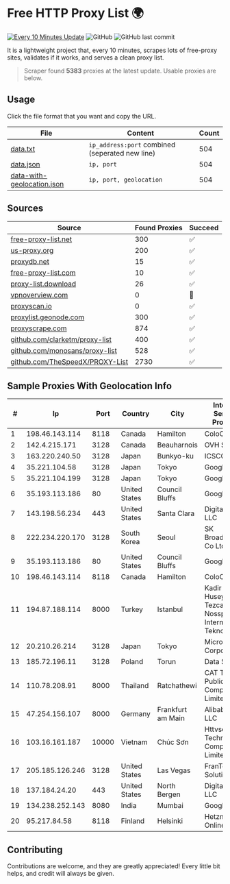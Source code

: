 
# Free HTTP Proxy List 🌍

[![Every 10 Minutes Update](https://github.com/mertguvencli/http-proxy-list/actions/workflows/main.yml/badge.svg?branch=main)](https://github.com/mertguvencli/http-proxy-list/actions/workflows/main.yml)
![GitHub](https://img.shields.io/github/license/mertguvencli/http-proxy-list)
![GitHub last commit](https://img.shields.io/github/last-commit/mertguvencli/http-proxy-list)

It is a lightweight project that, every 10 minutes, scrapes lots of free-proxy sites, validates if it works, and serves a clean proxy list.


> Scraper found **5383** proxies at the latest update. Usable proxies are below.

## Usage

Click the file format that you want and copy the URL.


|File|Content|Count|
|----|-------|-----|
|[data.txt](https://raw.githubusercontent.com/mertguvencli/http-proxy-list/main/proxy-list/data.txt)|`ip_address:port` combined (seperated new line)|504|
|[data.json](https://raw.githubusercontent.com/mertguvencli/http-proxy-list/main/proxy-list/data.json)|`ip, port`|504|
|[data-with-geolocation.json](https://raw.githubusercontent.com/mertguvencli/http-proxy-list/main/proxy-list/data-with-geolocation.json)|`ip, port, geolocation`|504|

## Sources

|Source|Found Proxies|Succeed|
|------|-------------|-------|
|[free-proxy-list.net](https://free-proxy-list.net)|300|✅|
|[us-proxy.org](https://www.us-proxy.org)|200|✅|
|[proxydb.net](http://proxydb.net)|15|✅|
|[free-proxy-list.com](https://free-proxy-list.com/?page=&port=&type%5B%5D=http&type%5B%5D=https&up_time=0&search=Search)|10|✅|
|[proxy-list.download](https://www.proxy-list.download/HTTP)|26|✅|
|[vpnoverview.com](https://vpnoverview.com/privacy/anonymous-browsing/free-proxy-servers)|0|🚫|
|[proxyscan.io](https://www.proxyscan.io)|0|✅|
|[proxylist.geonode.com](https://proxylist.geonode.com/api/proxy-list?limit=300&page=1&sort_by=lastChecked&sort_type=desc&protocols=http,https)|300|✅|
|[proxyscrape.com](https://api.proxyscrape.com/v2/?request=displayproxies&protocol=http&timeout=10000&country=all&ssl=all&anonymity=all)|874|✅|
|[github.com/clarketm/proxy-list](https://raw.githubusercontent.com/clarketm/proxy-list/master/proxy-list-raw.txt)|400|✅|
|[github.com/monosans/proxy-list](https://raw.githubusercontent.com/monosans/proxy-list/main/proxies/http.txt)|528|✅|
|[github.com/TheSpeedX/PROXY-List](https://raw.githubusercontent.com/TheSpeedX/PROXY-List/master/http.txt)|2730|✅|


## Sample Proxies With Geolocation Info

|#|Ip|Port|Country|City|Internet Service Provider|
|-|--|----|-------|----|-------------------------|
|1|198.46.143.114|8118|Canada|Hamilton|ColoCrossing|
|2|142.4.215.171|3128|Canada|Beauharnois|OVH SAS|
|3|163.220.240.50|3128|Japan|Bunkyo-ku|ICSCOE|
|4|35.221.104.58|3128|Japan|Tokyo|Google LLC|
|5|35.221.104.199|3128|Japan|Tokyo|Google LLC|
|6|35.193.113.186|80|United States|Council Bluffs|Google LLC|
|7|143.198.56.234|443|United States|Santa Clara|DigitalOcean, LLC|
|8|222.234.220.170|3128|South Korea|Seoul|SK Broadband Co Ltd|
|9|35.193.113.186|80|United States|Council Bluffs|Google LLC|
|10|198.46.143.114|8118|Canada|Hamilton|ColoCrossing|
|11|194.87.188.114|8000|Turkey|Istanbul|Kadir Huseyin Tezcan Nosspeed Internet Teknolojileri|
|12|20.210.26.214|3128|Japan|Tokyo|Microsoft Corporation|
|13|185.72.196.11|3128|Poland|Torun|Data Space|
|14|110.78.208.91|8000|Thailand|Ratchathewi|CAT Telecom Public Company Limited|
|15|47.254.156.107|8000|Germany|Frankfurt am Main|Alibaba.com LLC|
|16|103.16.161.187|10000|Vietnam|Chúc Sơn|Httvserver Technology Company Limited|
|17|205.185.126.246|3128|United States|Las Vegas|FranTech Solutions|
|18|137.184.24.20|443|United States|North Bergen|DigitalOcean, LLC|
|19|134.238.252.143|8080|India|Mumbai|Google LLC|
|20|95.217.84.58|8118|Finland|Helsinki|Hetzner Online GmbH|



## Contributing

Contributions are welcome, and they are greatly appreciated! Every
little bit helps, and credit will always be given.

